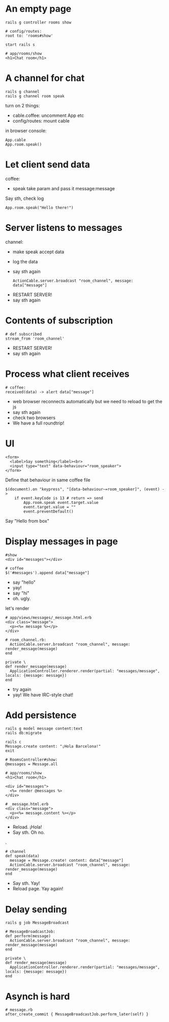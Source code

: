 # An empty page

`rails g controller rooms show`

    # config/routes:
    root to: 'rooms#show'

`start rails s`

    # app/rooms/show
    <h1>Chat room</h1>

# A channel for chat

    rails g channel
    rails g channel room speak

turn on 2 things:

* cable.coffee: uncomment App etc
* config/routes: mount cable

in browser console:

    App.cable
    App.room.speak()

# Let client send data

coffee:

- speak take param and pass it message:message

Say sth, check log

    App.room.speak("Hello there!")

# Server listens to messages

channel:

- make speak accept data
- log the data
- say sth again

      ActionCable.server.broadcast "room_channel", message: data["message"]

* RESTART SERVER!
* say sth again

# Contents of subscription

    # def subscribed
    stream_from 'room_channel'

* RESTART SERVER!
* say sth again

# Process what client receives

    # coffee:
    received(data) -> alert data["message"]

* web browser reconnects automatically but we need to reload to get the js
* say sth again
* check two browsers
* We have a full roundtrip!

# UI

    <form>
      <label>Say something</label><br>
      <input type="text" data-behaviour="room_speaker">
    </form>

Define that behaviour in same coffee file

    $(document).on "keypress", "[data-behaviour~=room_speaker]", (event) ->
        if event.keyCode is 13 # return => send
            App.room.speak event.target.value
            event.target.value = ""
            event.preventDefault()

Say "Hello from box"

# Display messages in page

    #show
    <div id="messages"></div>

    # coffee
    $('#messages').append data["message"]

* say "hello"
* yay!
* say "hi"
* oh. ugly.

let's render

    # app/views/messages/_message.html.erb
    <div class="message">
      <p><%= message %></p>
    </div>

    # room_channel.rb:
      ActionCable.server.broadcast "room_channel", message: render_message(message)
    end

    private \
    def render_message(message)
      ApplicationController.renderer.render(partial: "messages/message", locals: {message: message})
    end

* try again
* yay!  We have IRC-style chat!

# Add persistence

    rails g model message content:text
    rails db:migrate

    rails c
    Message.create content: "¡Hola Barcelona!"
    exit

    # RoomsController#show:
    @messages = Message.all

    # app/rooms/show
    <h1>Chat room</h1>

    <div id="messages">
      <%= render @messages %>
    </div>

    # _message.html.erb
    <div class="message">
      <p><%= message.content %></p>
    </div>

* Reload.  ¡Hola!
* Say sth.  Oh no.

.

    # channel
    def speak(data)
      message = Message.create! content: data["message"]
      ActionCable.server.broadcast "room_channel", message: render_message(message)
    end

* Say sth.  Yay! 
* Reload page.  Yay again!

# Delay sending

    rails g job MessageBroadcast

    # MessageBroadcastJob:
    def perform(message)
      ActionCable.server.broadcast "room_channel", message: render_message(message)
    end

    private \
    def render_message(message)
      ApplicationController.renderer.render(partial: "messages/message", locals: {message: message})
    end

# Asynch is hard

    # message.rb
    after_create_commit { MessageBroadcastJob.perform_later(self) }
